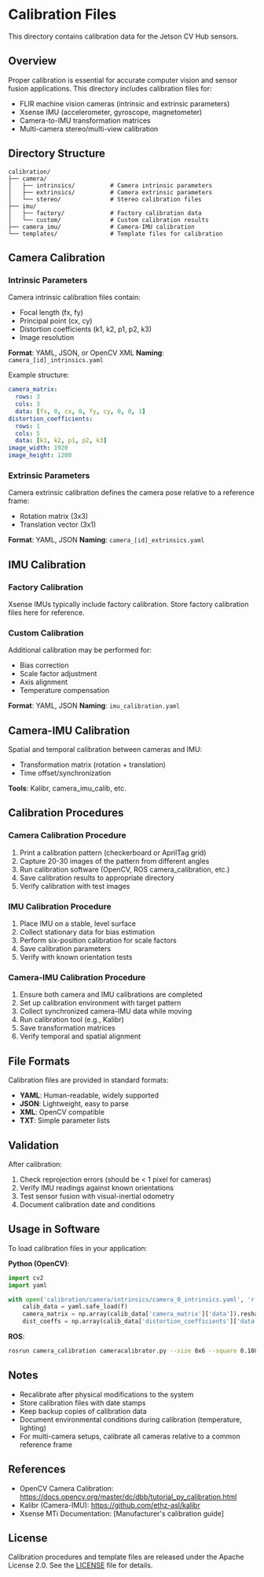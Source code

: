 # Calibration Files

This directory contains calibration data for the Jetson CV Hub sensors.

## Overview

Proper calibration is essential for accurate computer vision and sensor fusion applications. This directory includes calibration files for:

- FLIR machine vision cameras (intrinsic and extrinsic parameters)
- Xsense IMU (accelerometer, gyroscope, magnetometer)
- Camera-to-IMU transformation matrices
- Multi-camera stereo/multi-view calibration

## Directory Structure

```
calibration/
├── camera/
│   ├── intrinsics/          # Camera intrinsic parameters
│   ├── extrinsics/          # Camera extrinsic parameters
│   └── stereo/              # Stereo calibration files
├── imu/
│   ├── factory/             # Factory calibration data
│   └── custom/              # Custom calibration results
├── camera_imu/              # Camera-IMU calibration
└── templates/               # Template files for calibration
```

## Camera Calibration

### Intrinsic Parameters

Camera intrinsic calibration files contain:
- Focal length (fx, fy)
- Principal point (cx, cy)
- Distortion coefficients (k1, k2, p1, p2, k3)
- Image resolution

**Format**: YAML, JSON, or OpenCV XML
**Naming**: `camera_[id]_intrinsics.yaml`

Example structure:
```yaml
camera_matrix:
  rows: 3
  cols: 3
  data: [fx, 0, cx, 0, fy, cy, 0, 0, 1]
distortion_coefficients:
  rows: 1
  cols: 5
  data: [k1, k2, p1, p2, k3]
image_width: 1920
image_height: 1200
```

### Extrinsic Parameters

Camera extrinsic calibration defines the camera pose relative to a reference frame:
- Rotation matrix (3x3)
- Translation vector (3x1)

**Format**: YAML, JSON
**Naming**: `camera_[id]_extrinsics.yaml`

## IMU Calibration

### Factory Calibration

Xsense IMUs typically include factory calibration. Store factory calibration files here for reference.

### Custom Calibration

Additional calibration may be performed for:
- Bias correction
- Scale factor adjustment
- Axis alignment
- Temperature compensation

**Format**: YAML, JSON
**Naming**: `imu_calibration.yaml`

## Camera-IMU Calibration

Spatial and temporal calibration between cameras and IMU:
- Transformation matrix (rotation + translation)
- Time offset/synchronization

**Tools**: Kalibr, camera_imu_calib, etc.

## Calibration Procedures

### Camera Calibration Procedure

1. Print a calibration pattern (checkerboard or AprilTag grid)
2. Capture 20-30 images of the pattern from different angles
3. Run calibration software (OpenCV, ROS camera_calibration, etc.)
4. Save calibration results to appropriate directory
5. Verify calibration with test images

### IMU Calibration Procedure

1. Place IMU on a stable, level surface
2. Collect stationary data for bias estimation
3. Perform six-position calibration for scale factors
4. Save calibration parameters
5. Verify with known orientation tests

### Camera-IMU Calibration Procedure

1. Ensure both camera and IMU calibrations are completed
2. Set up calibration environment with target pattern
3. Collect synchronized camera-IMU data while moving
4. Run calibration tool (e.g., Kalibr)
5. Save transformation matrices
6. Verify temporal and spatial alignment

## File Formats

Calibration files are provided in standard formats:
- **YAML**: Human-readable, widely supported
- **JSON**: Lightweight, easy to parse
- **XML**: OpenCV compatible
- **TXT**: Simple parameter lists

## Validation

After calibration:
1. Check reprojection errors (should be < 1 pixel for cameras)
2. Verify IMU readings against known orientations
3. Test sensor fusion with visual-inertial odometry
4. Document calibration date and conditions

## Usage in Software

To load calibration files in your application:

**Python (OpenCV)**:
```python
import cv2
import yaml

with open('calibration/camera/intrinsics/camera_0_intrinsics.yaml', 'r') as f:
    calib_data = yaml.safe_load(f)
    camera_matrix = np.array(calib_data['camera_matrix']['data']).reshape(3, 3)
    dist_coeffs = np.array(calib_data['distortion_coefficients']['data'])
```

**ROS**:
```bash
rosrun camera_calibration cameracalibrator.py --size 8x6 --square 0.108 image:=/camera/image_raw
```

## Notes

- Recalibrate after physical modifications to the system
- Store calibration files with date stamps
- Keep backup copies of calibration data
- Document environmental conditions during calibration (temperature, lighting)
- For multi-camera setups, calibrate all cameras relative to a common reference frame

## References

- OpenCV Camera Calibration: https://docs.opencv.org/master/dc/dbb/tutorial_py_calibration.html
- Kalibr (Camera-IMU): https://github.com/ethz-asl/kalibr
- Xsense MTi Documentation: [Manufacturer's calibration guide]

## License

Calibration procedures and template files are released under the Apache License 2.0. See the [LICENSE](../LICENSE) file for details.
